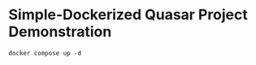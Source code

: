 Simple-Dockerized Quasar Project Demonstration
==============================================
```
docker compose up -d
```